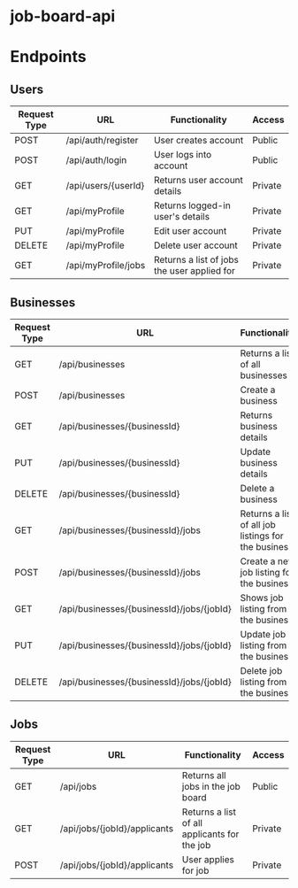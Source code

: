 # job-board-api

# Endpoints
## Users
| Request Type | URL                 | Functionality                                       | Access  |
|--------------|---------------------|-----------------------------------------------------|---------|
| POST         | /api/auth/register  | User creates account                                | Public  |
| POST         | /api/auth/login     | User logs into account                              | Public  |
| GET          | /api/users/{userId} | Returns user account details                        | Private |
| GET          | /api/myProfile      | Returns logged-in user's details                    | Private |
| PUT          | /api/myProfile      | Edit user account                                   | Private |
| DELETE       | /api/myProfile      | Delete user account                                 | Private |
| GET          | /api/myProfile/jobs | Returns a list of jobs the user applied for         | Private |

## Businesses
| Request Type | URL                                       | Functionality                                       | Access  |
|--------------|-------------------------------------------|-----------------------------------------------------|---------|
| GET          | /api/businesses                           | Returns a list of all businesses                    | Public  |
| POST         | /api/businesses                           | Create a business                                   | Private |
| GET          | /api/businesses/{businessId}              | Returns business details                            | Public  |
| PUT          | /api/businesses/{businessId}              | Update business details                             | Private |
| DELETE       | /api/businesses/{businessId}              | Delete a business                                   | Private |
| GET          | /api/businesses/{businessId}/jobs         | Returns a list of all job listings for the business | Public  |
| POST         | /api/businesses/{businessId}/jobs         | Create a new job listing for the business           | Private |
| GET          | /api/businesses/{businessId}/jobs/{jobId} | Shows job listing from the business                 | Public  |
| PUT          | /api/businesses/{businessId}/jobs/{jobId} | Update job listing from the business                | Private |
| DELETE       | /api/businesses/{businessId}/jobs/{jobId} | Delete job listing from the business                | Private |

## Jobs
| Request Type | URL                          | Functionality                                       | Access  |
|--------------|------------------------------|-----------------------------------------------------|---------|
| GET          | /api/jobs                    | Returns all jobs in the job board                   | Public  |
| GET          | /api/jobs/{jobId}/applicants | Returns a list of all applicants for the job        | Private |
| POST         | /api/jobs/{jobId}/applicants | User applies for job                                | Private |
